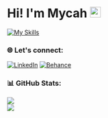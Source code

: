 # Hi! I'm Mycah <img src="https://raw.githubusercontent.com/FortAwesome/Font-Awesome/6.x/svgs/solid/crown.svg" width="25" height="25"> #

[![My Skills](https://skillicons.dev/icons?i=html,css,js,aws,py,figma,ai,ps,react,tailwind,vite,vscode,windows)](https://github.com/codewithMycah)

### 🌐 Let's connect:
[![LinkedIn](https://img.shields.io/badge/linkedin-%230077B5.svg?style=for-the-badge&logo=linkedin&logoColor=white)](https://www.linkedin.com/in/accadmycah/)
[![Behance](https://img.shields.io/badge/Behance-1769ff?style=for-the-badge&logo=behance&logoColor=white)](https://www.behance.net/mycahaccad)

### 📊 GitHub Stats:
![ ](https://github-readme-streak-stats.herokuapp.com/?user=codewithMycah&theme=buefy&hide_border=false) <br/>
![ ](https://github-readme-stats.vercel.app/api/top-langs/?username=codewithMycah&theme=buefy&show_icons=true&hide_border=false&layout=compact)
